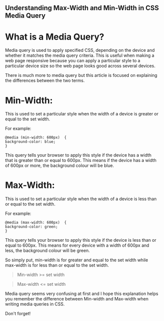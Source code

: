 ## Understanding Max-Width and Min-Width in CSS Media Query

# What is a Media Query? 

Media query is used to apply specified CSS, depending on the device and whether it matches the media query criteria. This is useful when making a web page responsive because you can apply a particular style to a particular device size so the web page looks good across several devices.

There is much more to media query but this article is focused on explaining the differences between the two terms.


# Min-Width:

This is used to set a particular style when the width of a device is greater or equal to the set width.

For example:

```
@media (min-width: 600px)  {
background-color: blue;
}

``` 

This query tells your browser to apply this style if the device has a width that is greater than or equal to 600px. This means if the device has a width of 600px or more, the background colour will be blue.


# Max-Width:

This is used to set a particular style when the width of a device is less than or equal to the set width.

For example:

```
@media (max-width: 600px)  {
background-color: green;
}

``` 

This query tells your browser to apply this style if the device is less than or equal to 600px. This means for every device with a width of 600px and less, the background colour will be green.

So simply put, min-width is for greater and equal to the set width while max-width is for less than or equal to the set width.


> Min-width >= set width

> Max-width <= set width

Media query seems very confusing at first and I hope this explanation helps you remember the difference between Min-width and Max-width when writing media queries in CSS. 

Don't forget!
